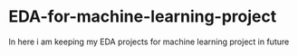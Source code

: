 # EDA-for-machine-learning-project
In here i am keeping my EDA projects for machine learning project in future
